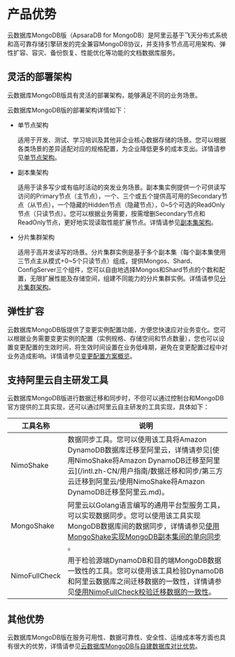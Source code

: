 # 产品优势

云数据库MongoDB版（ApsaraDB for MongoDB）是阿里云基于飞天分布式系统和高可靠存储引擎研发的完全兼容MongoDB协议，并支持多节点高可用架构、弹性扩容、容灾、备份恢复、性能优化等功能的文档数据库服务。

## 灵活的部署架构

云数据库MongoDB版具有灵活的部署架构，能够满足不同的业务场景。

云数据库MongoDB版的部署架构详情如下：

-   单节点架构

    适用于开发、测试、学习培训及其他非企业核心数据存储的场景。您可以根据各类场景的差异适配对应的规格配置，为企业降低更多的成本支出。详情请参见[单节点架构](/intl.zh-CN/产品简介/系统架构/单节点架构.md)。

-   副本集架构

    适用于读多写少或有临时活动的突发业务场景。副本集实例提供一个可供读写访问的Primary节点（主节点），一个、三个或五个提供高可用的Secondary节点（从节点），一个隐藏的Hidden节点（隐藏节点），0~5个可选的ReadOnly节点（只读节点）。您可以根据业务需要，按需增删Secondary节点和ReadOnly节点，更好地实现读取性能扩展节点。详情请参见[副本集架构](/intl.zh-CN/产品简介/系统架构/副本集架构.md)。

-   分片集群架构

    适用于高并发读写的场景。分片集群实例是基于多个副本集（每个副本集使用三节点主从模式+0~5个只读节点）组成，提供Mongos、Shard、ConfigServer三个组件，您可以自由地选择Mongos和Shard节点的个数和配置，无限扩展性能及存储空间，组建不同能力的分片集群实例。详情请参见[分片集群架构](/intl.zh-CN/产品简介/系统架构/分片集群架构.md)。


## 弹性扩容

云数据库MongoDB版提供了变更实例配置功能，方便您快速应对业务变化。您可以根据业务需要变更实例的配置（实例规格、存储空间和节点数量），您也可以设置变更配置的生效时间，将生效时间设置在业务低峰期，避免在变更配置过程中对业务造成影响。详情请参见[变更配置方案概览](/intl.zh-CN/用户指南/实例管理/变更实例配置/变更配置方案概览.md)。

## 支持阿里云自主研发工具

云数据库MongoDB版进行数据迁移和同步时，不但可以通过控制台和MongoDB官方提供的工具实现，还可以通过阿里云自主研发的工具实现，具体如下：

|工具名称|说明|
|----|--|
|NimoShake|数据同步工具。您可以使用该工具将Amazon DynamoDB数据库迁移至阿里云，详情请参见[使用NimoShake将Amazon DynamoDB迁移至阿里云](/intl.zh-CN/用户指南/数据迁移和同步/第三方云迁移到阿里云/使用NimoShake将Amazon DynamoDB迁移至阿里云.md)。|
|MongoShake|阿里云以Golang语言编写的通用平台型服务工具，可以实现数据同步。您可以使用该工具实现MongoDB数据库间的数据同步，详情请参见[使用MongoShake实现MongoDB副本集间的单向同步](/intl.zh-CN/用户指南/数据迁移和同步/数据同步/使用MongoShake实现MongoDB副本集间的单向同步.md) 。|
|NimoFullCheck|用于检验源端DynamoDB和目的端MongoDB数据一致性的工具。您可以使用该工具检验DynamoDB和阿里云数据库之间迁移数据的一致性，详情请参见[使用NimoFullCheck校验迁移数据的一致性](/intl.zh-CN/用户指南/数据迁移和同步/第三方云迁移到阿里云/使用NimoFullCheck校验迁移数据的一致性.md)。|

## 其他优势

云数据库MongoDB版在服务可用性、数据可靠性、安全性、运维成本等方面也具有很大的优势，详情请参见[云数据库MongoDB与自建数据库对比优势](/intl.zh-CN/产品简介/云数据库MongoDB与自建数据库对比优势.md)。

